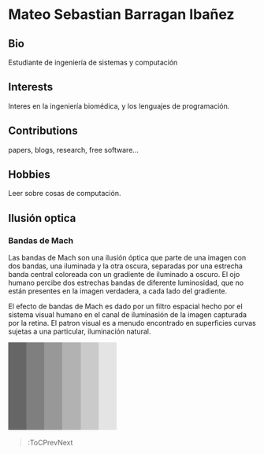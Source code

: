 # Mateo Sebastian Barragan Ibañez

## Bio

Estudiante de ingeniería de sistemas y computación

## Interests

Interes en la ingeniería biomédica, y los lenguajes de programación.

## Contributions

papers, blogs, research, free software...

## Hobbies

Leer sobre cosas de computación.

## Ilusión optica

### Bandas de Mach

Las bandas de Mach son una ilusión óptica que parte de una imagen con dos bandas, una iluminada y la otra oscura, separadas por una estrecha banda central coloreada con un gradiente de iluminado a oscuro. El ojo humano percibe dos estrechas bandas de diferente luminosidad, que no están presentes en la imagen verdadera, a cada lado del gradiente.

El efecto de bandas de Mach es dado por un filtro espacial hecho por el sistema visual humano en el canal de iluminasión de la imagen capturada por la retina. El patron visual es a menudo encontrado en superficies curvas sujetas a una particular, iluminación natural.

![imagen](/docs/sketches/MachBand.png)
> :ToCPrevNext
